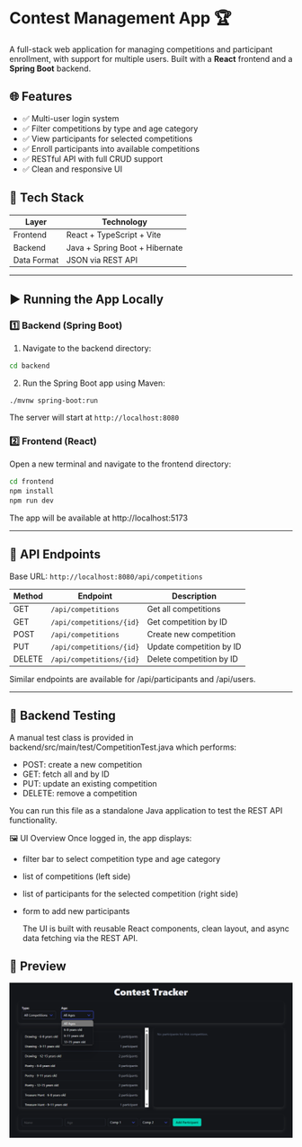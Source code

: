 # Contest Management App 🏆

A full-stack web application for managing competitions and participant enrollment, with support for multiple users. Built with a **React** frontend and a **Spring Boot** backend.

## 🌐 Features

- ✅ Multi-user login system
- ✅ Filter competitions by type and age category
- ✅ View participants for selected competitions
- ✅ Enroll participants into available competitions
- ✅ RESTful API with full CRUD support
- ✅ Clean and responsive UI

## 🧱 Tech Stack

| Layer       | Technology         |
|-------------|--------------------|
| Frontend    | React + TypeScript + Vite |
| Backend     | Java + Spring Boot + Hibernate |
| Data Format | JSON via REST API  |

---

## ▶️ Running the App Locally

### 1️⃣ Backend (Spring Boot)

1. Navigate to the backend directory:
```bash
cd backend
```
2. Run the Spring Boot app using Maven:
```
./mvnw spring-boot:run
```
The server will start at `http://localhost:8080`

### 2️⃣ Frontend (React)
Open a new terminal and navigate to the frontend directory:

```bash
cd frontend
npm install
npm run dev
```
  The app will be available at http://localhost:5173

---

## 🔌 API Endpoints
Base URL: `http://localhost:8080/api/competitions`

| Method | Endpoint                 | Description              |
| ------ | ------------------------ | ------------------------ |
| GET    | `/api/competitions`      | Get all competitions     |
| GET    | `/api/competitions/{id}` | Get competition by ID    |
| POST   | `/api/competitions`      | Create new competition   |
| PUT    | `/api/competitions/{id}` | Update competition by ID |
| DELETE | `/api/competitions/{id}` | Delete competition by ID |

Similar endpoints are available for /api/participants and /api/users.

---

## 🧪 Backend Testing
A manual test class is provided in backend/src/main/test/CompetitionTest.java which performs:

- POST: create a new competition
- GET: fetch all and by ID
- PUT: update an existing competition
- DELETE: remove a competition

You can run this file as a standalone Java application to test the REST API functionality.

🖼️ UI Overview
Once logged in, the app displays:

- filter bar to select competition type and age category
- list of competitions (left side)
- list of participants for the selected competition (right side)
- form to add new participants

  The UI is built with reusable React components, clean layout, and async data fetching via the REST API.
  
## 📸 Preview

![App Screenshot](frontend/public/image.png)


